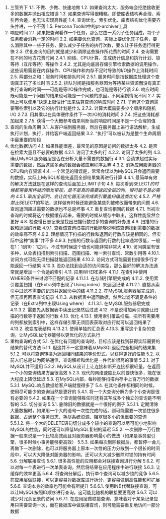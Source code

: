 1. 三管齐下
1.1. 不做、少做、快速地做
1.2. 如果查询太大，服务端会拒绝接收更多的数据并抛出相应错误
1.3. 如果查询写得很糟糕，即使库表结构再合理、索引再合适，也无法实现高性能
1.4. 查询优化、索引优化、库表结构优化需要齐头并进，一个不落
1.5. Percona Toolkit中的pt-archiver工具
2. 响应时间
2.1. 如果把查询看作一个任务，那么它由一系列子任务组成，每个子任务都会消耗一定的时间
2.2. 如果要优化查询，实际上要优化其子任务，要么消除其中一些子任务，要么减少子任务的执行次数，要么让子任务运行得更快
2.3. 优化查询的目的就是减少和消除这些操作所花费的时间
2.4. 查询需要在不同的地方花费时间
2.4.1. 网络、CPU计算、生成统计信息和执行计划、锁等待（互斥等待）等操作
2.4.2. 尤其是向底层存储引擎检索数据的调用操作，这些调用需要在内存操作、CPU操作和内存不足时导致的I/O操作上消耗时间
2.5. 两部分之和：服务时间和排队时间
2.5.1. 服务时间是指数据库处理这个查询真正花了多长时间
2.5.2. 排队时间是指服务器因为等待某些资源而没有真正执行查询的时间——可能是等I/O操作完成，也可能是等待行锁
2.6. 响应时间既可能是一个问题的结果也可能是一个问题的原因，不同案例情况不同
2.7. 实际上可以使用“快速上限估计”法来估算查询的响应时间
2.7.1. 了解这个查询需要哪些索引以及它的执行计划是什么
2.7.2. 计算大概需要多少个顺序和随机I/O
2.7.3. 用其乘以在具体硬件条件下一次I/O的消耗时间
2.7.4. 把这些消耗都加起来
2.7.5. 获得一个大概参考值来判断当前响应时间是不是一个合理的值
3. 查询的生命周期
3.1. 从客户端到服务器，然后在服务器上进行语法解析，生成执行计划，执行，并给客户端返回结果
3.2. “执行”可以被认为是整个生命周期中最重要的阶段
4. 优化数据访问
4.1. 如果性能很差，最常见的原因是访问的数据太多
4.2. 是否在检索大量且不必要的数据
4.2.1. 访问了太多的行
4.2.2. 访问了太多的列
4.3. 确认MySQL服务器层是否在分析大量不需要的数据行
4.3.1. 会请求超过实际需要的数据，然后这些多余的数据会被应用程序丢弃
4.3.2. 消耗应用服务器的CPU和内存资源
4.4. 一个常见的错误是，常常会误以为MySQL只会返回需要的数据，实际上MySQL却是先返回全部结果集再进行计算
4.4.1. 最简单有效的解决方法就是在这样的查询后面加上LIMIT子句
4.5. 每次看到SELECT*的时候都需要用怀疑的眼光审视，是不是真的需要返回全部的列，很可能不是必需的
4.5.1. 取出全部列，会让优化器无法完成索引覆盖扫描这类优化
4.5.2. 严格禁止SELECT*的写法，这样做有时候还能避免某些列被修改而带来的问题
4.6. 查询返回超过需要的数据也不总是坏事
4.7. 重复查询相同的数据
4.7.1. 当初次查询的时候将这个数据缓存起来，需要的时候从缓存中取出，这样性能显然会更好
4.8. 检查慢日志记录是找出扫描行数过多的查询的好办法
4.9. 扫描的行数和返回的行数
4.9.1. 查看该查询扫描的行数能够说明该查询找到需要的数据的效率高不高
4.9.2. 理想情况下扫描的行数和返回的行数应该是相同的，但实际中这种“美事”并不多
4.9.3. 扫描的行数与返回的行数的比率通常很低，一般在1：1到10：1之间，不过有时候这个值也可能非常非常大
4.10. 访问类型有很多种，从全表扫描到索引扫描、范围扫描、唯一索引查询、常数引用等
4.10.1. 访问方式可能无须扫描就能返回结果
4.10.2. 访问方式可能需要扫描很多行才能返回一行结果
4.10.3. 没办法找到合适的访问类型，那么最好的解决办法通常就是增加一个合适的索引
4.11. 应用WHERE条件
4.11.1. 在索引中使用WHERE条件来过滤不匹配的记录
4.11.1.1. 在存储引擎层完成的
4.11.2. 使用索引覆盖扫描（在Extra列中出现了Using index）来返回记录
4.11.2.1. 直接从索引中过滤不需要的记录并返回命中的结
4.11.2.2. 在MySQL服务器层完成的，但无须再回表查询记录
4.11.3. 从数据表中返回数据，然后过滤不满足条件的记录（在Extra列中出现Using where）
4.11.3.1. 在MySQL服务器层完成
4.11.3.2. 需要先从数据表中读出记录然后过滤
4.12. 不是说增加索引就能让扫描的行数等于返回的行数
4.13. 优化
4.13.1. 使用索引覆盖扫描，把所有需要用的列都放到索引中，这样存储引擎无须回表获取对应行就可以返回结果了
4.13.2. 改变库表结构
4.13.2.1. 使用单独的汇总表
4.13.3. 重写这个复杂的查询，让MySQL优化器能够以更优化的方式执行
5. 重构查询的方式
5.1. 在优化有问题的查询时，目标应该是找到获得实际需要的结果的替代方法
5.1.1. 但这并不一定意味着从MySQL返回完全相同的结果集
5.1.2. 可以将查询转换为返回相同结果的等价形式，以获得更好的性能
5.2. 以前人们总是认为网络通信、查询解析和优化是一件代价很高的事情
5.2.1. 对于MySQL并不适用
5.2.2. MySQL从设计上让连接和断开连接都很轻量，在返回一个小的查询结果方面很高效
5.2.3. 现代的网络速度比以前要快很多，能在很大程度上降低延迟
5.3. 在MySQL内部，每秒能够扫描内存中上百万行的数据
5.3.1. MySQL响应数据给客户端就慢得多了
5.4. 在其他条件都相同的时候，使用尽可能少的查询当然是更好的
5.4.1. 将一个大查询分解为多个小查询是很有必要的
5.4.2. 如果在一个查询能够胜任时还将其写成多个独立的查询是不明智的
5.5. 切分查询
5.5.1. 删除旧的数据就是一个很好的例子
5.5.1.1. 定期清除大量数据时，如果用一个大的语句一次性完成的话，则可能需要一次锁住很多数据、占满整个事务日志、耗尽系统资源、阻塞很多小的但重要的查询
5.5.1.2. 将一个大的DELETE语句切分成多个较小的查询可以尽可能小地影响MySQL的性能，同时还可以降低MySQL复制的延迟
5.5.2. 一次删除一万行数据一般来说是一个比较高效而且对服务器影响最小的做法（如果是事务型引擎，很多时候小事务能够更高效）
5.5.3. 如果每次删除数据后，都暂停一会儿再做下一次删除，也可以将服务器上原本一次性的压力分散到一个很长的时间段中，可以大大降低对服务器的影响，还可以大大减少删除时锁的持有时间
5.6. 分解联接查询
5.6.1. 很多高性能的应用都会对联接查询进行分解
5.6.2. 可以对每一个表进行一次单表查询，然后将结果在应用程序中进行联接
5.6.3. 让缓存的效率更高
5.6.4. 将查询分解后，执行单个查询可以减少锁的竞争
5.6.5. 在应用层做联接，可以更容易对数据库进行拆分，更容易做到高性能和可扩展
5.6.6. 查询本身的效率也可能会有所提升
5.6.6.1. 使用IN()代替联接查询，可以让MySQL按照ID顺序进行查询，这可能比随机的联接要更高效
5.6.7. 可以减少对冗余记录的访问
5.6.7.1. 在应用层做联接查询，意味着对于某条记录应用只需要查询一次，而在数据库中做联接查询，则可能需要重复地访问一部分数据
